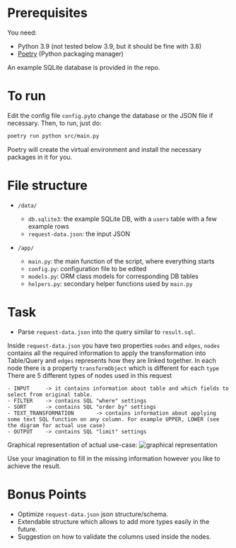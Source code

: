# Prerequisites

You need:
- Python 3.9 (not tested below 3.9, but it should be fine with 3.8)
- [Poetry](https://python-poetry.org/) (Python packaging manager)

An example SQLite database is provided in the repo.


# To run

Edit the config file `config.py`to change the database or the JSON file if necessary. Then, to run, just do:
```sh
poetry run python src/main.py
```
Poetry will create the virtual environment and install the necessary packages in it for you.


# File structure

- `/data/`
	- `db.sqlite3`: the example SQLite DB, with a `users` table with a few example rows
	- `request-data.json`: the input JSON

- `/app/`
	- `main.py`: the main function of the script, where everything starts
	- `config.py`: configuration file to be edited
	- `models.py`: ORM class models for corresponding DB tables
	- `helpers.py`: secondary helper functions used by `main.py`


# Task

- Parse `request-data.json` into the query similar to `result.sql`. 

Inside `request-data.json` you have two properties `nodes` and `edges`, `nodes` contains all the required information to apply the transformation into Table/Query and `edges` represents how they are linked together. In each node there is a property `transformObject` which is different for each `type`
There are 5 different types of nodes used in this request

	- INPUT		-> it contains information about table and which fields to select from original table. 
	- FILTER	-> contains SQL "where" settings 
	- SORT		-> contains SQL "order by" settings 
	- TEXT_TRANSFORMATION	    -> contains information about applying some text SQL function on any column. For example UPPER, LOWER (see the digram for actual use case)
	- OUTPUT	-> contains SQL "limit" settings

Graphical representation of actual use-case:
![graphical representation](https://github.com/goes-funky/modeling-test/blob/master/graphical-representation.png?raw=true)

Use your imagination to fill in the missing information however you like to achieve the result.

# Bonus Points
 - Optimize `request-data.json` json structure/schema.
 - Extendable structure which allows to add more types easily in the future.
 - Suggestion on how to validate the columns used inside the nodes.
